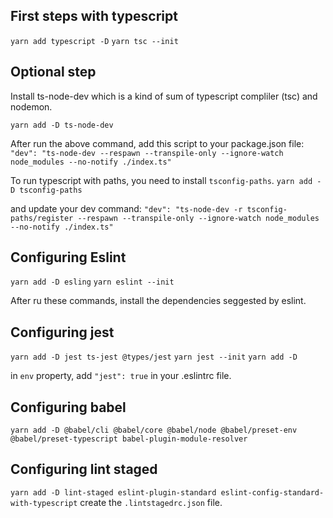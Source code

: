 ## First steps with typescript

```yarn add typescript -D```
```yarn tsc --init```

## Optional step
Install ts-node-dev which is a kind of sum of typescript compliler (tsc) and nodemon.

```yarn add -D ts-node-dev```

After run the above command, add this script to your package.json file: `"dev": "ts-node-dev --respawn --transpile-only --ignore-watch node_modules --no-notify ./index.ts"`

To run typescript with paths, you need to install `tsconfig-paths`.
```yarn add -D tsconfig-paths```

and update your dev command:
`"dev": "ts-node-dev -r tsconfig-paths/register --respawn --transpile-only --ignore-watch node_modules --no-notify ./index.ts"`

## Configuring Eslint
```yarn add -D esling```
```yarn eslint --init```

After ru these commands, install the dependencies seggested by eslint.

## Configuring jest
```yarn add -D jest ts-jest @types/jest```
```yarn jest --init```
```yarn add -D ```

in `env` property, add `"jest": true` in your .eslintrc file.

## Configuring babel
```yarn add -D @babel/cli @babel/core @babel/node @babel/preset-env @babel/preset-typescript babel-plugin-module-resolver```

## Configuring lint staged
```yarn add -D lint-staged eslint-plugin-standard eslint-config-standard-with-typescript```
create the `.lintstagedrc.json` file.
